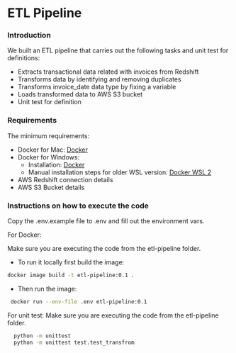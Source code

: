# ETL Pipeline

### Introduction
We built an ETL pipeline that carries out the following tasks and unit test for definitions:
- Extracts transactional data related with invoices from Redshift
- Transforms data by identifying and removing duplicates
- Transforms invoice_date data type by fixing a variable
- Loads transformed data to AWS S3 bucket
- Unit test for definition

### Requirements
The minimum requirements:
- Docker for Mac: [Docker](https://docs.docker.com/desktop/install/mac-install/) 
- Docker for Windows:
  - Installation: [Docker](https://docs.docker.com/desktop/install/windows-install/)
  - Manual installation steps for older WSL version: [Docker WSL 2](https://learn.microsoft.com/en-us/windows/wsl/install-manual#step-4---download-the-linux-kernel-update-package)
- AWS Redshift connection details
- AWS S3 Bucket details

### Instructions on how to execute the code

Copy the .env.example file to .env and fill out the environment vars.

For Docker:

Make sure you are executing the code from the etl-pipeline folder.

- To run it locally first build the image:

```bash
docker image build -t etl-pipeline:0.1 .
```

- Then run the image:
```bash
 docker run --env-file .env etl-pipeline:0.1
```

For unit test:
Make sure you are executing the code from the etl-pipeline folder.

```bash
  python -m unittest
  python -m unittest test.test_transfrom
```